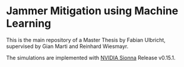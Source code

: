 # Jammer Mitigation using Machine Learning

This is the main repository of a Master Thesis by Fabian Ulbricht, supervised by Gian Marti and Reinhard Wiesmayr.

The simulations are implemented with [NVIDIA Sionna](https://github.com/NVlabs/sionna) Release v0.15.1.
